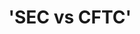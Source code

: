 ---
guid: "5D991F74-5D75-48E9-8B7E-E87CDDA932C6"
title: '''SEC vs CFTC'''
description: '''In this episode, we go over the implications of SEC''s allegations
  against TRON and other notable individuals within the cryptocurrency industry. We
  also discuss the significance of disclosing paid promotions for tokens, the legality
  of token securities in the testnet, and our experiment with a JSON-to-YAML converter.'''
pubDate: "Tue, 28 Mar 2023 18:00:00 -0400"
itunes-explicit: "no"
itunes-episode: 69
itunes-episodeType: full

# More info
youtube-full: https://youtu.be/MA0pM_7cmOA
discussion: https://twitter.com/fulldecent/status/1640938595564306432

# Timeline
timeline:
  - seconds: 0
    title: Intro
  - seconds: 30
    title: Numerology 69
  - seconds: 50
    title: tbone updates
  - seconds: 90
    title: Data minimization fo real
  - seconds: 283
    title: Few shotting
  - seconds: 548
    title: SEC and CFTC homerun
  - seconds: 676
    title: Paid promotions rules
  - seconds: 754
    title: My video, paid promotion
  - seconds: 769
    title: Are testnet tokens securities!?
  - seconds: 922
    title: What tokens did Will buy?
  - seconds: 970
    title: You indemnify MetaMask?
  - seconds: 1021
    title: Binance and VPNs
  - seconds: 1111
    title: SEC CFTC Risk

# File information
enclosure-url: "https://media.phor.net/csh/2023-03-28-episode-69.m4a"
enclosure-length: UPDATE ME
enclosure-type: "audio/x-m4a"
itunes-duration: UPDATE ME

# CSH information
badges:
  - type: stayed-to-end
    recipient: fulldecent
  - type: stayed-to-end
    recipient: dtedesco1
  - type: stayed-to-end
    recipient: '037'
  - type: stayed-to-end
    recipient: VjDeliria
---